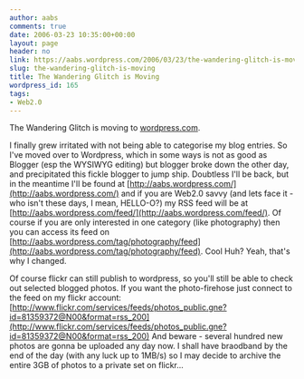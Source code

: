 ```yaml
---
author: aabs
comments: true
date: 2006-03-23 10:35:00+00:00
layout: page
header: no
link: https://aabs.wordpress.com/2006/03/23/the-wandering-glitch-is-moving/
slug: the-wandering-glitch-is-moving
title: The Wandering Glitch is Moving
wordpress_id: 165
tags:
- Web2.0
---
```


The Wandering Glitch is moving to [wordpress.com](http://www.wordpress.com).

I finally grew irritated with not being able to categorise my blog entries. So I've moved over to Wordpress, which in some ways is not as good as Blogger (esp the WYSIWYG editing) but blogger broke down the other day, and precipitated this fickle blogger to jump ship. Doubtless I'll be back, but in the meantime I'll be found at [http://aabs.wordpress.com/](http://aabs.wordpress.com/) and if you are Web2.0 savvy (and lets face it - who isn't these days, I mean, HELLO-O?) my RSS feed will be at [http://aabs.wordpress.com/feed/](http://aabs.wordpress.com/feed/). Of course if you are only interested in one category (like photography) then you can access its feed on [http://aabs.wordpress.com/tag/photography/feed](http://aabs.wordpress.com/tag/photography/feed). Cool Huh? Yeah, that's why I changed.

Of course flickr can still publish to wordpress, so you'll still be able to check out selected blogged photos. If you want the photo-firehose just connect to the feed on my flickr account: [http://www.flickr.com/services/feeds/photos_public.gne?id=81359372@N00&format=rss_200](http://www.flickr.com/services/feeds/photos_public.gne?id=81359372@N00&format=rss_200) And beware - several hundred new photos are gonna be uploaded any day now. I shall have braodband by the end of the day (with any luck up to 1MB/s) so I may decide to archive the entire 3GB of photos to a private set on flickr...
